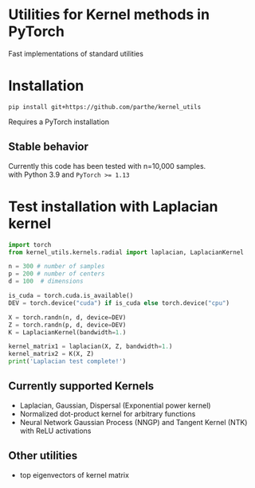 # Utilities for Kernel methods in PyTorch
Fast implementations of standard utilities 

# Installation
```
pip install git+https://github.com/parthe/kernel_utils
```
Requires a PyTorch installation

## Stable behavior
Currently this code has been tested with n=10,000 samples.\
with Python 3.9 and `PyTorch >= 1.13`

# Test installation with Laplacian kernel
```python
import torch
from kernel_utils.kernels.radial import laplacian, LaplacianKernel

n = 300 # number of samples
p = 200 # number of centers
d = 100  # dimensions

is_cuda = torch.cuda.is_available()
DEV = torch.device("cuda") if is_cuda else torch.device("cpu")    

X = torch.randn(n, d, device=DEV)
Z = torch.randn(p, d, device=DEV)
K = LaplacianKernel(bandwidth=1.)

kernel_matrix1 = laplacian(X, Z, bandwidth=1.)
kernel_matrix2 = K(X, Z)
print('Laplacian test complete!')
```

## Currently supported Kernels
- Laplacian, Gaussian, Dispersal (Exponential power kernel)
- Normalized dot-product kernel for arbitrary functions
- Neural Network Gaussian Process (NNGP) and Tangent Kernel (NTK) with ReLU activations

## Other utilities
- top eigenvectors of kernel matrix
